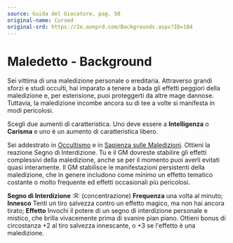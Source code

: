 ```yaml
---
source: Guida del Giocatore, pag. 50
original-name: Cursed
original-srd: https://2e.aonprd.com/Backgrounds.aspx?ID=184
---
```


# Maledetto - Background

Sei vittima di una maledizione personale o ereditaria. Attraverso grandi sforzi
e studi occulti, hai imparato a tenere a bada gli effetti peggiori della
maledizione e, per estensione, puoi proteggerti da altre mage dannose. Tuttavia,
la maledizione incombe ancora su di tee a volte si manifesta in modi pericolosi.

Scegli due aumenti di caratteristica. Uno deve essere a **Intelligenza** o **Carisma**
e uno è un aumento di caratteristica libero.

Sei addestrato in [Occultismo](/abilita/occultismo) e in
[Sapienza sulle Maledizioni](/abilita/sapienza). Ottieni la reazione Segno di
Interdizione. Tu e il GM dovreste stabilire gli effetti complessivi della
maledizione, anche se per il momento puoi averli evitati quasi interamente. Il
GM stabilisce le manifestazioni persistenti della maledizione, che in genere
includono come mínimo un effetto tematico costante o molto frequente ed effetti
occasionali più pericolosi.

**Segno di Interdizione** :R: (concentrazione) **Frequenza** una volta al
minuto; **Innesco** Tenti un tiro salvezza contro un effetto magico, ma non hai
ancora tirato; **Effetto** Invochi il potere di un segno di interdizione
personale e mistico, che brilla vivacemente prima di svanire pian piano. Ottieni
bonus di circostanza +2 al tiro salvezza innescante, o +3 se l'effetto è una
maledizione.
